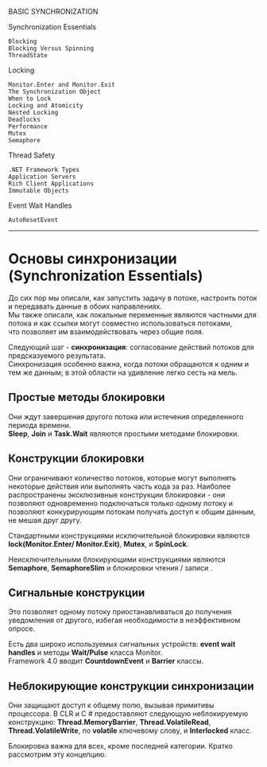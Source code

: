 ﻿BASIC SYNCHRONIZATION

Synchronization Essentials

    Blocking
    Blocking Versus Spinning
    ThreadState

Locking

    Monitor.Enter and Monitor.Exit
    The Synchronization Object
    When to Lock
    ­Locking and Atomicity
    Nested Locking
    Deadlocks
    Performance
    Mutex
    Semaphore

Thread Safety

    .NET Framework Types
    Application Servers
    Rich Client Applications
    Immutable Objects

Event Wait Handles

    AutoResetEvent

---

# Основы синхронизации (Synchronization Essentials)

До сих пор мы описали, как запустить задачу в потоке, 
настроить поток и передавать данные в обоих направлениях. <br />
Мы также описали, как локальные переменные являются частными для потока 
и как ссылки могут совместно использоваться потоками, <br />
что позволяет им взаимодействовать через общие поля.

Следующий шаг - **синхронизация**: согласование действий потоков для предсказуемого результата. <br />
Синхронизация особенно важна, когда потоки обращаются к одним и тем же данным; 
в этой области на удивление легко сесть на мель.

## Простые методы блокировки

Они ждут завершения другого потока или истечения определенного периода времени. <br />
**Sleep**, **Join** и **Task.Wait** являются простыми методами блокировки.

## Конструкции блокировки

Они ограничивают количество потоков, которые могут выполнять некоторые действия или выполнять часть кода за раз. 
Наиболее распространены эксклюзивные конструкции блокировки - они позволяют одновременно подключаться только одному потоку 
и позволяют конкурирующим потокам получать доступ к общим данным, не мешая друг другу. 

Стандартными конструкциями исключительной блокировки являются 
**lock(Monitor.Enter/ Monitor.Exit)**, **Mutex**, и **SpinLock**. 

Неисключительными блокирующими конструкциями являются **Semaphore**, **SemaphoreSlim** и блокировки чтения / записи .

## Сигнальные конструкции

Это позволяет одному потоку приостанавливаться до получения уведомления от другого, 
избегая необходимости в неэффективном опросе. 

Есть два широко используемых сигнальных устройств: **event wait handles** и методы **Wait/Pulse** класса Monitor. <br/>
Framework 4.0 вводит **CountdownEvent** и **Barrier** классы.

## Неблокирующие конструкции синхронизации

Они защищают доступ к общему полю, вызывая примитивы процессора. 
В CLR и C # предоставляют следующую неблокируемую конструкцию: 
**Thread.MemoryBarrier**, 
**Thread.VolatileRead**, 
**Thread.VolatileWrite**, по **volatile** ключевому слову, и **Interlocked** класс.

Блокировка важна для всех, кроме последней категории. Кратко рассмотрим эту концепцию.
